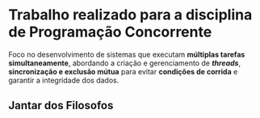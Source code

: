 # Trabalho realizado para a disciplina de Programação Concorrente
Foco no desenvolvimento de sistemas que executam **múltiplas tarefas simultaneamente**, abordando a criação e gerenciamento de ***threads***, **sincronização e exclusão mútua** para evitar **condições de corrida** e garantir a integridade dos dados. 


## Jantar dos Filosofos
